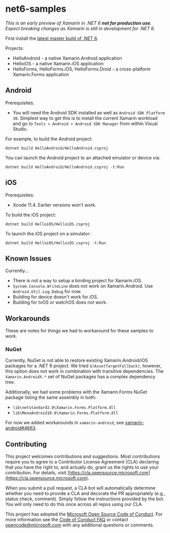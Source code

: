 # net6-samples

_This is an *early* preview of Xamarin in .NET 6 **not for production use**. Expect breaking changes as Xamarin is still in development for .NET 6._

First install the [latest master build of .NET 6][0].

Projects:

* HelloAndroid - a native Xamarin.Android application
* HelloiOS - a native Xamarin.iOS application
* HelloForms, HelloForms.iOS, HelloForms.Droid - a cross-platform Xamarin.Forms application

## Android

Prerequisites:

* You will need the Android SDK installed as well as `Android SDK Platform 30`. Simplest way to get this is to install the current Xamarin workload and go to `Tools > Android > Android SDK Manager` from within Visual Studio.

For example, to build the Android project:

    dotnet build HelloAndroid/HelloAndroid.csproj

You can launch the Android project to an attached emulator or device via:

    dotnet build HelloAndroid/HelloAndroid.csproj -t:Run

## iOS

Prerequisites:

* Xcode 11.4. Earlier versions won't work.

To build the iOS project:

    dotnet build HelloiOS/HelloiOS.csproj

To launch the iOS project on a simulator:

    dotnet build HelloiOS/HelloiOS.csproj -t:Run

[0]: https://github.com/dotnet/installer#installers-and-binaries

## Known Issues

Currently...

* There is not a way to setup a binding project for Xamarin.iOS.
* `System.Console.WriteLine` does not work on Xamarin.Android. Use
  `Android.Util.Log.Debug` for now.
* Building for device doesn't work for iOS.
* Building for tvOS or watchOS does not work.

## Workarounds

These are notes for things we had to workaround for these samples to work.

### NuGet

Currently, NuGet is not able to restore existing Xamarin.Android/iOS
packages for a .NET 6 project. We tried `$(AssetTargetFallback)`,
however, this option does not work in combination with transitive
dependencies. The `Xamarin.AndroidX.*` set of NuGet packages has a
complex dependency tree.

Additionally, we had some problems with the Xamarin.Forms NuGet
package listing the same assembly in both:

* `lib\netstandard2.0\Xamarin.Forms.Platform.dll`
* `lib\MonoAndroid10.0\Xamarin.Forms.Platform.dll`

For now we added workarounds in `xamarin-android`, see
[xamarin-android#4663](https://github.com/xamarin/xamarin-android/pull/4663).

## Contributing

This project welcomes contributions and suggestions.  Most contributions require you to agree to a
Contributor License Agreement (CLA) declaring that you have the right to, and actually do, grant us
the rights to use your contribution. For details, visit [https://cla.opensource.microsoft.com](https://cla.opensource.microsoft.com).

When you submit a pull request, a CLA bot will automatically determine whether you need to provide
a CLA and decorate the PR appropriately (e.g., status check, comment). Simply follow the instructions
provided by the bot. You will only need to do this once across all repos using our CLA.

This project has adopted the [Microsoft Open Source Code of Conduct](https://opensource.microsoft.com/codeofconduct/).
For more information see the [Code of Conduct FAQ](https://opensource.microsoft.com/codeofconduct/faq/) or
contact [opencode@microsoft.com](mailto:opencode@microsoft.com) with any additional questions or comments.
